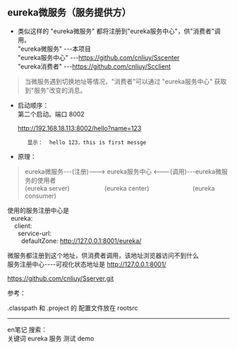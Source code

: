 ## eureka微服务（服务提供方）

* 类似这样的 "eureka微服务" 都将注册到"eureka服务中心"，供"消费者"调用。   
  "eureka微服务" ---本项目  
  "eureka服务中心" ---https://github.com/cnliuy/Sscenter  
  "eureka消费者" ---https://github.com/cnliuy/Scclient  
  
>  当微服务遇到切换地址等情况，"消费者"可以通过 "eureka服务中心" 获取到"服务"改变的消息。  
  
* 启动顺序：  
       第二个启动。端口 8002   
   
   http://192.168.18.113:8002/hello?name=123  
     
         显示：  hello 123，this is first messge  
           
           
     
* 原理：  
              
> eureka微服务---(注册)---> eureka服务中心 <---(调用)---eureka微服务的使用者  
> (eureka server)&nbsp;&nbsp;&nbsp;&nbsp;&nbsp;&nbsp;&nbsp;&nbsp;&nbsp;&nbsp;&nbsp;&nbsp;&nbsp;&nbsp;&nbsp;&nbsp;&nbsp;&nbsp;&nbsp;&nbsp;(eureka center)&nbsp;&nbsp;&nbsp;&nbsp;&nbsp;&nbsp;&nbsp;&nbsp;&nbsp;&nbsp;&nbsp;&nbsp;&nbsp;&nbsp;&nbsp;&nbsp;&nbsp;&nbsp;&nbsp;&nbsp;&nbsp;&nbsp;&nbsp;&nbsp; (eureka consumer)  
  
  
  
   
     
使用的服务注册中心是  
&nbsp;&nbsp;eureka:  
&nbsp;&nbsp;&nbsp;&nbsp;client:  
&nbsp;&nbsp;&nbsp;&nbsp;&nbsp;&nbsp;service-url:  
&nbsp;&nbsp;&nbsp;&nbsp;&nbsp;&nbsp;&nbsp;&nbsp;defaultZone: http://127.0.0.1:8001/eureka/  
        
微服务都注册到这个地址，供消费者调用，该地址浏览器访问不到什么  
服务注册中心----可视化状态地址是 http://127.0.0.1:8001/  
  
  
     
  
  
https://github.com/cnliuy/Sserver.git  

参考：  
  
 .classpath 和 .project 的 配置文件放在 rootsrc  
       
----  
en笔记 搜索：  
关键词  eureka 服务 测试 demo  

